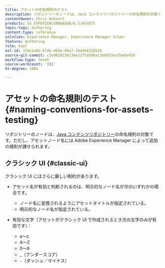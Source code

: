```yaml
---
title: アセットの命名規則のテスト
description: リポジトリーのノードは、Java コンテンツリポジトリーの命名規則の対象です。ただし、アセットノード名には Adobe Experience Manager によって追加の規則が課せられます。
contentOwner: Chris Bohnert
products: SG_EXPERIENCEMANAGER/6.5/ASSETS
topic-tags: authoring
content-type: reference
solution: Experience Manager, Experience Manager Sites
feature: Authoring
role: User
exl-id: 37de1a8b-b7db-469e-98a7-20ddb6218510
source-git-commit: c3e9029236734e22f5d266ac26b923eafbe0a459
workflow-type: tm+mt
source-wordcount: '131'
ht-degree: 100%

---
```


# アセットの命名規則のテスト{#naming-conventions-for-assets-testing}

リポジトリーのノードは、[Java コンテンツリポジトリー](/help/sites-developing/the-basics.md#java-content-repository)の命名規則の対象です。ただし、アセットノード名には Adobe Experience Manager によって追加の規則が課せられます。

## クラシック UI {#classic-ui}

クラシック UI にはさらに厳しい制約があります。

* アセット名が有効と判断されるのは、明示的なノード名が次のいずれかの場合です。

   * ノード名に変換されるようにアセットタイトルが指定されている。
   * 明示的なノード名が指定されている。

* 有効な文字（アセットがクラシック UI で作成されるとき次の文字のみが有効です）：

   * a～z
   * A～Z
   * 0～9
   * _（アンダースコア）
   * `-`（ダッシュ／マイナス）
